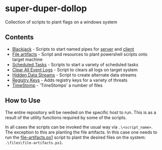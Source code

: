 # super-duper-dollop
Collection of scripts to plant flags on a windows system

## Contents
- [Blackjack](./blackjack/) - Scripts to start named pipes for [server](./blackjack/BlackjackDealer.ps1) and [client](./blackjack/BlackJackplayer.ps1)
- [File artifacts](./files/) - Script and resources to plant powershell scripts onto target machine
- [Scheduled Tasks](./scheduledTasks/) - Scripts to start a variety of scheduled tasks
- [Clear All Event Logs](./ClearAllEventLogs.ps1) - Script to clears all logs on target system
- [Hidden Data Streams](./HiddenDataStreamsFlagPlacer.ps1) - Script to create alternate data streams
- [Registry Keys](./Registry.ps1) - Adds registry keys for a variety of threats
- [TimeStomp](./TimeStompFiles.ps1) - 'TimeStomps' a number of files 

## How to Use
The entire repository will be needed on the specific host to run. This is as a result of the utility functions required by some of the scripts. 

In all cases the scripts can be invoked the usual way via `.\<script_name>`. The exception to this are planting the file artifacts. In this case one needs to run the [file-artifacts.ps1](./files/file-artifacts.ps1) script to plant the desired files on the system: `.\files\file-artifacts.ps1`.
